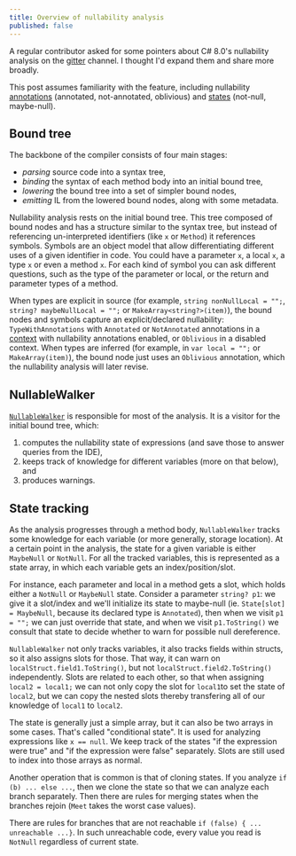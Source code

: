 ```yaml
---
title: Overview of nullability analysis
published: false
---
```


A regular contributor asked for some pointers about C# 8.0's nullability analysis on the [gitter](https://gitter.im/dotnet/roslyn) channel. I thought I'd expand them and share more broadly.

This post assumes familiarity with the feature, including nullability [annotations](https://github.com/dotnet/csharplang/blob/master/proposals/csharp-8.0/nullable-reference-types-specification.md#nullability-of-types) (annotated, not-annotated, oblivious) and [states](https://github.com/dotnet/csharplang/blob/master/proposals/csharp-8.0/nullable-reference-types-specification.md#null-state-and-null-tracking) (not-null, maybe-null).

## Bound tree

The backbone of the compiler consists of four main stages:
- _parsing_ source code into a syntax tree,
- _binding_ the syntax of each method body into an initial bound tree,
- _lowering_ the bound tree into a set of simpler bound nodes,
- _emitting_ IL from the lowered bound nodes, along with some metadata.

Nullability analysis rests on the initial bound tree. This tree composed of bound nodes and has a structure similar to the syntax tree, but instead of referencing un-interpreted identifiers (like `x` or `Method`) it references symbols. Symbols are an object model that allow differentiating different uses of a given identifier in code. You could have a parameter `x`, a local `x`, a type `x` or even a method `x`. For each kind of symbol you can ask different questions, such as the type of the parameter or local, or the return and parameter types of a method.

When types are explicit in source (for example, `string nonNullLocal = "";`, `string? maybeNullLocal = "";` or `MakeArray<string?>(item)`), the bound nodes and symbols capture an explicit/declared nullability: `TypeWithAnnotations` with `Annotated` or `NotAnnotated` annotations in a [context](https://github.com/dotnet/csharplang/blob/master/proposals/csharp-8.0/nullable-reference-types-specification.md#nullable-contexts) with nullability annotations enabled, or `Oblivious` in a disabled context.
When types are inferred (for example, in `var local = "";` or `MakeArray(item)`), the bound node just uses an `Oblivious` annotation, which the nullability analysis will later revise.

## NullableWalker

[`NullableWalker`](https://github.com/dotnet/roslyn/blob/master/src/Compilers/CSharp/Portable/FlowAnalysis/NullableWalker.cs) is responsible for most of the analysis. It is a visitor for the initial bound tree, which:
1. computes the nullability state of expressions (and save those to answer queries from the IDE), 
2. keeps track of knowledge for different variables (more on that below), and 
3. produces warnings.

## State tracking

As the analysis progresses through a method body, `NullableWalker` tracks some knowledge for each variable (or more generally, storage location). At a certain point in the analysis, the state for a given variable is either `MaybeNull` or `NotNull`.
For all the tracked variables, this is represented as a state array, in which each variable gets an index/position/slot.

For instance, each parameter and local in a method gets a slot, which holds either a `NotNull` or `MaybeNull` state. Consider a parameter `string? p1`: we give it a slot/index and we'll initialize its state to maybe-null (ie. `State[slot] = MaybeNull`, because its declared type is `Annotated`), then when we visit `p1 = "";` we can just override that state, and when we visit `p1.ToString()` we consult that state to decide whether to warn for possible null dereference.

`NullableWalker` not only tracks variables, it also tracks fields within structs, so it also assigns slots for those. That way, it can warn on `localStruct.field1.ToString()`, but not `localStruct.field2.ToString()` independently.
Slots are related to each other, so that when assigning `local2 = local1;` we can not only copy the slot for `local1`to set the state of `local2`, but we can copy the nested slots thereby transfering all of our knowledge of `local1` to `local2`.

The state is generally just a simple array, but it can also be two arrays in some cases. That's called "conditional state". It is used for analyzing expressions like `x == null`. We keep track of the states "if the expression were true" and "if the expression were false" separately. Slots are still used to index into those arrays as normal.

Another operation that is common is that of cloning states. If you analyze `if (b) ... else ...`, then we clone the state so that we can analyze each branch separately. Then there are rules for merging states when the branches rejoin (`Meet` takes the worst case values).

There are rules for branches that are not reachable `if (false) { ... unreachable ...}`. In such unreachable code, every value you read is `NotNull` regardless of current state.
